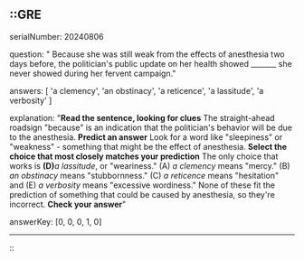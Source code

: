::GRE
---

serialNumber: 20240806

question: " Because she was still weak from the effects of anesthesia two days before, the politician's public update on her health showed _______ she never showed during her fervent campaign."

answers: [
  'a clemency',
  'an obstinacy',
  'a reticence',
  'a lassitude',
  'a verbosity'
]

explanation: "<strong>Read the sentence, looking for clues</strong> The straight-ahead roadsign \"because\" is an indication that the politician's behavior will be due to the anesthesia. <strong>Predict an answer</strong> Look for a word like \"sleepiness\" or \"weakness\" - something that might be the effect of anesthesia. <strong>Select the choice that most closely matches your prediction</strong> The only choice that works is <strong>(D)</strong><i>a lassitude</i>, or \"weariness.\" (A) <i>a clemency</i> means \"mercy.\" (B) <i>an obstinacy</i> means \"stubbornness.\" (C) <i>a reticence</i> means \"hesitation\" and (E) <i>a verbosity </i>means \"excessive wordiness.\" None of these fit the prediction of something that could be caused by anesthesia, so they're incorrect. <strong>Check your answer</strong>"

answerKey: [0, 0, 0, 1, 0]

---
::